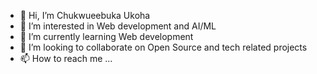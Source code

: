 - 👋 Hi, I’m Chukwueebuka Ukoha
- 👀 I’m interested in Web development and AI/ML
- 🌱 I’m currently learning Web development
- 💞️ I’m looking to collaborate on Open Source and tech related projects
- 📫 How to reach me ...

<!---
Einsteinj1/Einsteinj1 is a ✨ special ✨ repository because its `README.md` (this file) appears on your GitHub profile.
You can click the Preview link to take a look at your changes.
--->
